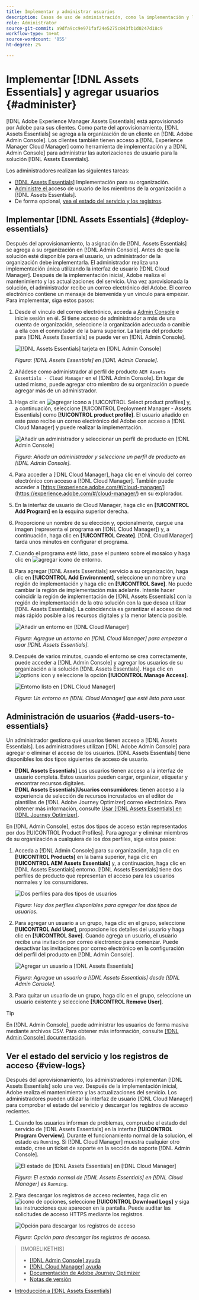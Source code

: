 ```yaml
---
title: Implementar y administrar usuarios
description: Casos de uso de administración, como la implementación y la administración de usuarios en [!DNL Assets Essentials].
role: Administrator
source-git-commit: a9dfa9cc9e971faf24e5275c843fb1d0247d18c9
workflow-type: tm+mt
source-wordcount: '855'
ht-degree: 2%

---
```



# Implementar [!DNL Assets Essentials] y agregar usuarios {#administer}

[!DNL Adobe Experience Manager Assets Essentials] está aprovisionado por Adobe para sus clientes. Como parte del aprovisionamiento, [!DNL Assets Essentials] se agrega a la organización de un cliente en [!DNL Adobe Admin Console]. Los clientes también tienen acceso a [!DNL Experience Manager Cloud Manager] como herramienta de implementación y a [!DNL Admin Console] para administrar las autorizaciones de usuario para la solución [!DNL Assets Essentials].

Los administradores realizan las siguientes tareas:

* [ [!DNL Assets Essentials]](#deploy-essentials) Implementación para su organización.
* [Administre el ](#add-users-to-essentials) acceso de usuario de los miembros de la organización a  [!DNL Assets Essentials].
* De forma opcional, [vea el estado del servicio y los registros](#view-logs).

## Implementar [!DNL Assets Essentials] {#deploy-essentials}

Después del aprovisionamiento, la asignación de [!DNL Assets Essentials] se agrega a su organización en [!DNL Admin Console]. Antes de que la solución esté disponible para el usuario, un administrador de la organización debe implementarla. El administrador realiza una implementación única utilizando la interfaz de usuario [!DNL Cloud Manager]. Después de la implementación inicial, Adobe realiza el mantenimiento y las actualizaciones del servicio. Una vez aprovisionada la solución, el administrador recibe un correo electrónico del Adobe. El correo electrónico contiene un mensaje de bienvenida y un vínculo para empezar. Para implementar, siga estos pasos:

1. Desde el vínculo del correo electrónico, acceda a [Admin Console](https://adminconsole.adobe.com) e inicie sesión en él. Si tiene acceso de administrador a más de una cuenta de organización, seleccione la organización adecuada o cambie a ella con el conmutador de la barra superior. La tarjeta del producto para [!DNL Assets Essentials] se puede ver en [!DNL Admin Console].

   ![[!DNL Assets Essentials] tarjeta en  [!DNL Admin Console]](assets/essentials-in-admin-console.png)

   *Figura:  [!DNL Assets Essentials] en  [!DNL Admin Console].*

1. Añádese como administrador al perfil de producto `AEM Assets Essentials - Cloud Manager` en el [!DNL Admin Console]. En lugar de usted mismo, puede agregar otro miembro de su organización o puede agregar más de un administrador.

1. Haga clic en ![agregar icono](assets/do-not-localize/add-icon.svg) a [!UICONTROL Select product profiles] y, a continuación, seleccione [!UICONTROL Deployment Manager - Assets Essentials] como **[!UICONTROL product profile]**. El usuario añadido en este paso recibe un correo electrónico del Adobe con acceso a [!DNL Cloud Manager] y puede realizar la implementación.

   ![Añadir un administrador y seleccionar un perfil de producto en  [!DNL Admin Console]](assets/adminconsole-user1.png)

   *Figura: Añada un administrador y seleccione un perfil de producto en  [!DNL Admin Console].*

1. Para acceder a [!DNL Cloud Manager], haga clic en el vínculo del correo electrónico con acceso a [!DNL Cloud Manager]. También puede acceder a [https://experience.adobe.com/#/cloud-manager/](https://experience.adobe.com/#/cloud-manager/) en su explorador.

1. En la interfaz de usuario de Cloud Manager, haga clic en **[!UICONTROL Add Program]** en la esquina superior derecha.

1. Proporcione un nombre de su elección y, opcionalmente, cargue una imagen (representa el programa en [!DNL Cloud Manager]) y, a continuación, haga clic en **[!UICONTROL Create]**. [!DNL Cloud Manager] tarda unos minutos en configurar el programa.

1. Cuando el programa esté listo, pase el puntero sobre el mosaico y haga clic en ![agregar icono de entorno](assets/do-not-localize/add-environment-icon.png).

1. Para agregar [!DNL Assets Essentials] servicio a su organización, haga clic en **[!UICONTROL Add Environment]**, seleccione un nombre y una región de implementación y haga clic en **[!UICONTROL Save]**. No puede cambiar la región de implementación más adelante. Intente hacer coincidir la región de implementación de [!DNL Assets Essentials] con la región de implementación de la otra solución con la que desea utilizar [!DNL Assets Essentials]. La coincidencia es garantizar el acceso de red más rápido posible a los recursos digitales y la menor latencia posible.

   ![Añadir un entorno en  [!DNL Cloud Manager]](assets/cloudmanager-add-environment-for-essentials.png)

   *Figura: Agregue un entorno en  [!DNL Cloud Manager] para empezar a usar  [!DNL Assets Essentials].*

1. Después de varios minutos, cuando el entorno se crea correctamente, puede acceder a [!DNL Admin Console] y agregar los usuarios de su organización a la solución [!DNL Assets Essentials]. Haga clic en ![options icon](assets/do-not-localize/options-ellipses-icon.png) y seleccione la opción **[!UICONTROL Manage Access]**.

   ![Entorno listo en  [!DNL Cloud Manager]](assets/cloudmanager-manage-access-essentials.png)

   *Figura: Un entorno en  [!DNL Cloud Manager] que esté listo para usar.*

## Administración de usuarios {#add-users-to-essentials}

Un administrador gestiona qué usuarios tienen acceso a [!DNL Assets Essentials]. Los administradores utilizan [!DNL Adobe Admin Console] para agregar o eliminar el acceso de los usuarios. [!DNL Assets Essentials] tiene disponibles los dos tipos siguientes de acceso de usuario.

* **[!DNL Assets Essentials]** Los usuarios tienen acceso a la interfaz de usuario completa. Estos usuarios pueden cargar, organizar, etiquetar y encontrar recursos digitales.
* **[!DNL Assets Essentials]Usuarios consumidores**: tienen acceso a la experiencia de selección de recursos incrustados en el editor de plantillas de  [!DNL Adobe Journey Optimizer] correo electrónico. Para obtener más información, consulte [Usar [!DNL Assets Essentials] en [!DNL Journey Optimizer]](https://experienceleague.adobe.com/docs/journey-optimizer/using/create-messages/assets-essentials.html).

En [!DNL Admin Console], estos dos tipos de acceso están representados por dos [!UICONTROL Product Profiles]. Para agregar y eliminar miembros de su organización a cualquiera de los dos perfiles, siga estos pasos:

1. Acceda a [!DNL Admin Console] para su organización, haga clic en **[!UICONTROL Products]** en la barra superior, haga clic en **[!UICONTROL AEM Assets Essentials]** y, a continuación, haga clic en [!DNL Assets Essentials] entorno. [!DNL Assets Essentials] tiene dos perfiles de producto que representan el acceso para los usuarios normales y los consumidores.

   ![Dos perfiles para dos tipos de usuarios](assets/adminconsole-user-types.png)

   *Figura: Hay dos perfiles disponibles para agregar los dos tipos de usuarios.*

1. Para agregar un usuario a un grupo, haga clic en el grupo, seleccione **[!UICONTROL Add User]**, proporcione los detalles del usuario y haga clic en **[!UICONTROL Save]**. Cuando agrega un usuario, el usuario recibe una invitación por correo electrónico para comenzar. Puede desactivar las invitaciones por correo electrónico en la configuración del perfil del producto en [!DNL Admin Console].

   ![Agregar un usuario a  [!DNL Assets Essentials]](assets/adminconsole-add-user.png)

   *Figura: Agregue un usuario a  [!DNL Assets Essentials] desde  [!DNL Admin Console].*

1. Para quitar un usuario de un grupo, haga clic en el grupo, seleccione un usuario existente y seleccione **[!UICONTROL Remove User]**.

>[!TIP]
>
>En [!DNL Admin Console], puede administrar los usuarios de forma masiva mediante archivos CSV. Para obtener más información, consulte [[!DNL Admin Console] documentación](https://helpx.adobe.com/enterprise/using/accounts.html).

## Ver el estado del servicio y los registros de acceso {#view-logs}

Después del aprovisionamiento, los administradores implementan [!DNL Assets Essentials] solo una vez. Después de la implementación inicial, Adobe realiza el mantenimiento y las actualizaciones del servicio. Los administradores pueden utilizar la interfaz de usuario [!DNL Cloud Manager] para comprobar el estado del servicio y descargar los registros de acceso recientes.

1. Cuando los usuarios informan de problemas, compruebe el estado del servicio de [!DNL Assets Essentials] en la interfaz **[!UICONTROL Program Overview]**. Durante el funcionamiento normal de la solución, el estado es `Running`. Si [!DNL Cloud Manager] muestra cualquier otro estado, cree un ticket de soporte en la sección de soporte [!DNL Admin Console].

   ![El estado de  [!DNL Assets Essentials] en  [!DNL Cloud Manager]](assets/cloudmanager-manage-access-essentials.png)

   *Figura: El estado normal de  [!DNL Assets Essentials] en  [!DNL Cloud Manager] es  `Running`.*

1. Para descargar los registros de acceso recientes, haga clic en ![icono de opciones](assets/do-not-localize/options-ellipses-icon.png), seleccione **[!UICONTROL Download Logs]** y siga las instrucciones que aparecen en la pantalla. Puede auditar las solicitudes de acceso HTTPS mediante los registros.

   ![ Opción para descargar los registros de acceso](assets/cloudmanager-download-logs.png)

   *Figura: Opción para descargar los registros de acceso.*

>[!MORELIKETHIS]
>
>* [[!DNL Admin Console] ayuda](https://helpx.adobe.com/enterprise/using/admin-console.html)
>* [[!DNL Cloud Manager] ayuda](https://experienceleague.adobe.com/docs/experience-manager-cloud-manager/using/introduction-to-cloud-manager.html?lang=es)
>* [Documentación de Adobe Journey Optimizer](https://experienceleague.adobe.com/docs/journey-optimizer/using/ajo-home.html)
>* [Notas de versión](release-notes.md)
* [Introducción a [!DNL Assets Essentials]](get-started.md)

